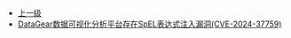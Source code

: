* [上一级](docs/wy876_poc/)
* [DataGear数据可视化分析平台存在SpEL表达式注入漏洞(CVE-2024-37759)](docs/wy876_poc/DataGear/DataGear%E6%95%B0%E6%8D%AE%E5%8F%AF%E8%A7%86%E5%8C%96%E5%88%86%E6%9E%90%E5%B9%B3%E5%8F%B0%E5%AD%98%E5%9C%A8SpEL%E8%A1%A8%E8%BE%BE%E5%BC%8F%E6%B3%A8%E5%85%A5%E6%BC%8F%E6%B4%9E%28CVE-2024-37759%29.md)
